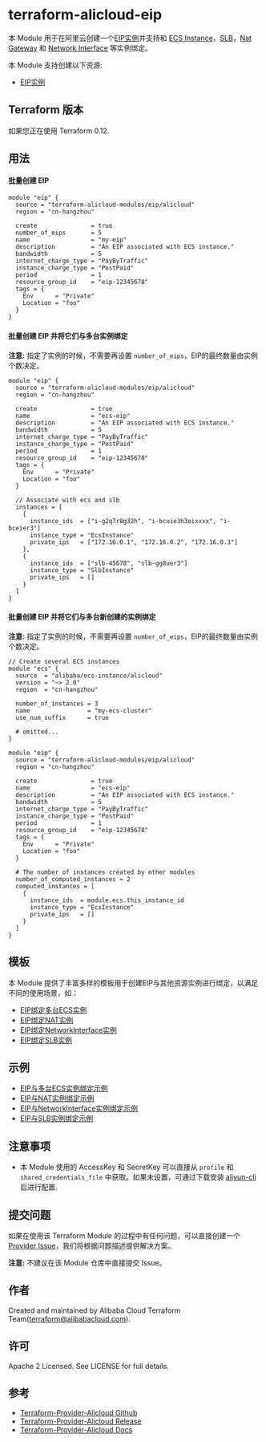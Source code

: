 terraform-alicloud-eip
=====================================================================


本 Module 用于在阿里云创建一个[EIP实例](https://www.alibabacloud.com/help/zh/doc-detail/113775.html)并支持和 [ECS Instance](https://www.terraform.io/docs/providers/alicloud/r/instance.html)，[SLB](https://www.terraform.io/docs/providers/alicloud/r/slb.html)，[Nat Gateway](https://www.terraform.io/docs/providers/alicloud/r/nat_gateway.html) 和 [Network Interface](https://www.terraform.io/docs/providers/alicloud/r/network_interface.html) 等实例绑定。

本 Module 支持创建以下资源:

* [EIP实例](https://www.terraform.io/docs/providers/alicloud/r/eip.html)

## Terraform 版本

如果您正在使用 Terraform 0.12.

## 用法

#### 批量创建 EIP

```hcl
module "eip" {
  source = "terraform-alicloud-modules/eip/alicloud"
  region = "cn-hangzhou"

  create               = true
  number_of_eips       = 5
  name                 = "my-eip"
  description          = "An EIP associated with ECS instance."
  bandwidth            = 5
  internet_charge_type = "PayByTraffic"
  instance_charge_type = "PostPaid"
  period               = 1
  resource_group_id    = "eip-12345678"
  tags = {
    Env      = "Private"
    Location = "foo"
  }
}
```

#### 批量创建 EIP 并将它们与多台实例绑定

**注意:** 指定了实例的时候，不需要再设置 `number_of_eips`，EIP的最终数量由实例个数决定。

```hcl
module "eip" {
  source = "terraform-alicloud-modules/eip/alicloud"
  region = "cn-hangzhou"

  create               = true
  name                 = "ecs-eip"
  description          = "An EIP associated with ECS instance."
  bandwidth            = 5
  internet_charge_type = "PayByTraffic"
  instance_charge_type = "PostPaid"
  period               = 1
  resource_group_id    = "eip-12345678"
  tags = {
    Env      = "Private"
    Location = "foo"
  }

  // Associate with ecs and slb
  instances = [
    {
      instance_ids  = ["i-g2q7r8g32h", "i-bcuie3h3oixxxx", "i-bceier3"]
      instance_type = "EcsInstance"
      private_ips   = ["172.16.0.1", "172.16.0.2", "172.16.0.3"]
    },
    {
      instance_ids  = ["slb-45678", "slb-gg8uer3"]
      instance_type = "SlbInstance"
      private_ips   = []
    }
  ]
}
```

#### 批量创建 EIP 并将它们与多台新创建的实例绑定

**注意:** 指定了实例的时候，不需要再设置 `number_of_eips`，EIP的最终数量由实例个数决定。

```hcl
// Create several ECS instances
module "ecs" {
  source  = "alibaba/ecs-instance/alicloud"
  version = "~> 2.0"
  region  = "cn-hangzhou"

  number_of_instances = 3
  name                = "my-ecs-cluster"
  use_num_suffix      = true
  
  # omitted...
}

module "eip" {
  source = "terraform-alicloud-modules/eip/alicloud"
  region = "cn-hangzhou"

  create               = true
  name                 = "ecs-eip"
  description          = "An EIP associated with ECS instance."
  bandwidth            = 5
  internet_charge_type = "PayByTraffic"
  instance_charge_type = "PostPaid"
  period               = 1
  resource_group_id    = "eip-12345678"
  tags = {
    Env      = "Private"
    Location = "foo"
  }

  # The number of instances created by other modules
  number_of_computed_instances = 2
  computed_instances = [
    {
      instance_ids  = module.ecs.this_instance_id
      instance_type = "EcsInstance"
      private_ips   = []
    }
  ]
}
```

## 模板

本 Module 提供了丰富多样的模板用于创建EIP与其他资源实例进行绑定，以满足不同的使用场景，如：

* [EIP绑定多台ECS实例](https://github.com/terraform-alicloud-modules/terraform-alicloud-eip/tree/master/modules/associate-with-ecs)
* [EIP绑定NAT实例](https://github.com/terraform-alicloud-modules/terraform-alicloud-eip/tree/master/modules/associate-with-nat-gateway)
* [EIP绑定NetworkInterface实例](https://github.com/terraform-alicloud-modules/terraform-alicloud-eip/tree/master/modules/associate-with-network-interface)
* [EIP绑定SLB实例](https://github.com/terraform-alicloud-modules/terraform-alicloud-eip/tree/master/modules/associate-with-slb)

## 示例

* [EIP与多台ECS实例绑定示例](https://github.com/terraform-alicloud-modules/terraform-alicloud-eip/tree/master/examples/associate-with-ecs)
* [EIP与NAT实例绑定示例](https://github.com/terraform-alicloud-modules/terraform-alicloud-eip/tree/master/examples/associate-with-nat-gateway)
* [EIP与NetworkInterface实例绑定示例](https://github.com/terraform-alicloud-modules/terraform-alicloud-eip/tree/master/examples/associate-with-network-interface)
* [EIP与SLB实例绑定示例](https://github.com/terraform-alicloud-modules/terraform-alicloud-eip/tree/master/examples/associate-with-slb)


## 注意事项

* 本 Module 使用的 AccessKey 和 SecretKey 可以直接从 `profile` 和 `shared_credentials_file` 中获取。如果未设置，可通过下载安装 [aliyun-cli](https://github.com/aliyun/aliyun-cli#installation) 后进行配置.

提交问题
-------
如果在使用该 Terraform Module 的过程中有任何问题，可以直接创建一个 [Provider Issue](https://github.com/terraform-providers/terraform-provider-alicloud/issues/new)，我们将根据问题描述提供解决方案。

**注意:** 不建议在该 Module 仓库中直接提交 Issue。

作者
-------
Created and maintained by Alibaba Cloud Terraform Team(terraform@alibabacloud.com).

许可
----
Apache 2 Licensed. See LICENSE for full details.

参考
---------
* [Terraform-Provider-Alicloud Github](https://github.com/terraform-providers/terraform-provider-alicloud)
* [Terraform-Provider-Alicloud Release](https://releases.hashicorp.com/terraform-provider-alicloud/)
* [Terraform-Provider-Alicloud Docs](https://www.terraform.io/docs/providers/alicloud/index.html)


